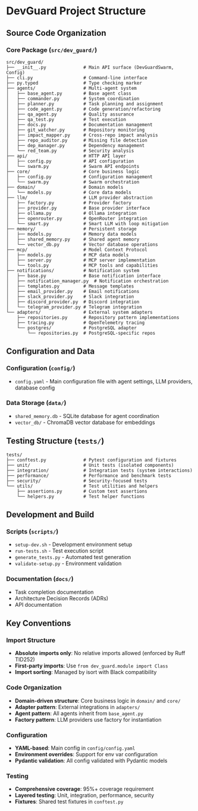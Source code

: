 # DevGuard Project Structure

## Source Code Organization

### Core Package (`src/dev_guard/`)
```
src/dev_guard/
├── __init__.py              # Main API surface (DevGuardSwarm, Config)
├── cli.py                   # Command-line interface
├── py.typed                 # Type checking marker
├── agents/                  # Multi-agent system
│   ├── base_agent.py        # Base agent class
│   ├── commander.py         # System coordination
│   ├── planner.py           # Task planning and assignment
│   ├── code_agent.py        # Code generation/refactoring
│   ├── qa_agent.py          # Quality assurance
│   ├── qa_test.py           # Test execution
│   ├── docs.py              # Documentation management
│   ├── git_watcher.py       # Repository monitoring
│   ├── impact_mapper.py     # Cross-repo impact analysis
│   ├── repo_auditor.py      # Missing file detection
│   ├── dep_manager.py       # Dependency management
│   └── red_team.py          # Security analysis
├── api/                     # HTTP API layer
│   ├── config.py            # API configuration
│   └── swarm.py             # Swarm API endpoints
├── core/                    # Core business logic
│   ├── config.py            # Configuration management
│   └── swarm.py             # Swarm orchestration
├── domain/                  # Domain models
│   └── models.py            # Core data models
├── llm/                     # LLM provider abstraction
│   ├── factory.py           # Provider factory
│   ├── provider.py          # Base provider interface
│   ├── ollama.py            # Ollama integration
│   ├── openrouter.py        # OpenRouter integration
│   └── smart.py             # Smart LLM with loop mitigation
├── memory/                  # Persistent storage
│   ├── models.py            # Memory data models
│   ├── shared_memory.py     # Shared agent memory
│   └── vector_db.py         # Vector database operations
├── mcp/                     # Model Context Protocol
│   ├── models.py            # MCP data models
│   ├── server.py            # MCP server implementation
│   └── tools.py             # MCP tools and capabilities
├── notifications/           # Notification system
│   ├── base.py              # Base notification interface
│   ├── notification_manager.py  # Notification orchestration
│   ├── templates.py         # Message templates
│   ├── email_provider.py    # Email notifications
│   ├── slack_provider.py    # Slack integration
│   ├── discord_provider.py  # Discord integration
│   └── telegram_provider.py # Telegram integration
└── adapters/                # External system adapters
    ├── repositories.py      # Repository pattern implementations
    ├── tracing.py           # OpenTelemetry tracing
    └── postgres/            # PostgreSQL adapter
        └── repositories.py  # PostgreSQL-specific repos
```

## Configuration and Data

### Configuration (`config/`)
- `config.yaml` - Main configuration file with agent settings, LLM providers, database config

### Data Storage (`data/`)
- `shared_memory.db` - SQLite database for agent coordination
- `vector_db/` - ChromaDB vector database for embeddings

## Testing Structure (`tests/`)
```
tests/
├── conftest.py              # Pytest configuration and fixtures
├── unit/                    # Unit tests (isolated components)
├── integration/             # Integration tests (system interactions)
├── performance/             # Performance and benchmark tests
├── security/                # Security-focused tests
└── utils/                   # Test utilities and helpers
    ├── assertions.py        # Custom test assertions
    └── helpers.py           # Test helper functions
```

## Development and Build

### Scripts (`scripts/`)
- `setup-dev.sh` - Development environment setup
- `run-tests.sh` - Test execution script
- `generate_tests.py` - Automated test generation
- `validate-setup.py` - Environment validation

### Documentation (`docs/`)
- Task completion documentation
- Architecture Decision Records (ADRs)
- API documentation

## Key Conventions

### Import Structure
- **Absolute imports only**: No relative imports allowed (enforced by Ruff TID252)
- **First-party imports**: Use `from dev_guard.module import Class`
- **Import sorting**: Managed by isort with Black compatibility

### Code Organization
- **Domain-driven structure**: Core business logic in `domain/` and `core/`
- **Adapter pattern**: External integrations in `adapters/`
- **Agent pattern**: All agents inherit from `base_agent.py`
- **Factory pattern**: LLM providers use factory for instantiation

### Configuration
- **YAML-based**: Main config in `config/config.yaml`
- **Environment overrides**: Support for env var configuration
- **Pydantic validation**: All config validated with Pydantic models

### Testing
- **Comprehensive coverage**: 95%+ coverage requirement
- **Layered testing**: Unit, integration, performance, security
- **Fixtures**: Shared test fixtures in `conftest.py`